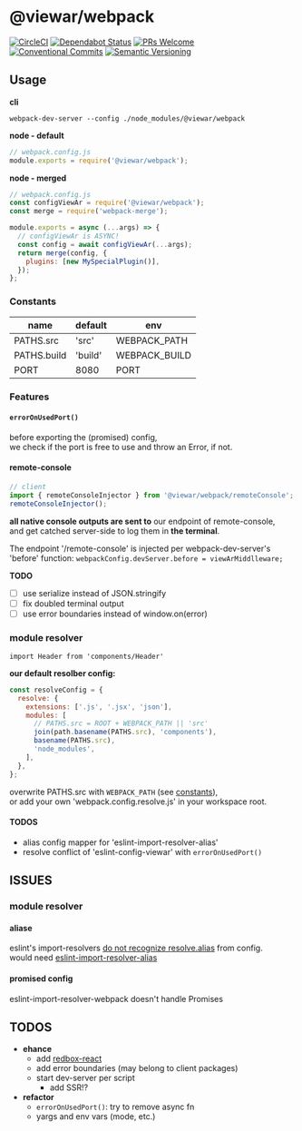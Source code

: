 # @viewar/webpack

[![CircleCI](https://circleci.com/gh/viewar/webpack.svg?style=svg&circle-token=2d8c6a42d7ad4702a013a25939a56d90525e764c)](https://circleci.com/gh/viewar/webpack)
[![Dependabot Status](https://api.dependabot.com/badges/status?host=github&repo=viewar/webpack&identifier=214175000)](https://dependabot.com)
[![PRs Welcome][pr-welcome]](http://makeapullrequest.com)<br />
[![Conventional Commits](https://img.shields.io/badge/✔-Conventional%20Commits-blue.svg)](https://conventionalcommits.org)
[![Semantic Versioning][semantic-img]][semantic-url]

<!-- badge-urls -->

[pr-welcome]: https://img.shields.io/badge/PRs-welcome-brightgreen.svg
[semantic-img]: https://img.shields.io/badge/%20%20%F0%9F%93%A6%F0%9F%9A%80-semantic--release-blue.svg
[semantic-url]: https://semver.org/

<!--
[![CircleCI status][circle-ci-status-img]](https://circleci.com/bb/viewar_sf/viewar-webpack/tree/master)
[circle-ci-status-img]: https://circleci.com/bb/viewar_sf/viewar-webpack.svg?style=svg
 /badge-urls -->

## Usage

**cli**

`webpack-dev-server --config ./node_modules/@viewar/webpack`

**node - default**

```javascript
// webpack.config.js
module.exports = require('@viewar/webpack');
```

**node - merged**

```javascript
// webpack.config.js
const configViewAr = require('@viewar/webpack');
const merge = require('webpack-merge');

module.exports = async (...args) => {
  // configViewAr is ASYNC!
  const config = await configViewAr(...args);
  return merge(config, {
    plugins: [new MySpecialPlugin()],
  });
};
```

### Constants

| name        | default | env           |
| ----------- | ------- | ------------- |
| PATHS.src   | 'src'   | WEBPACK_PATH  |
| PATHS.build | 'build' | WEBPACK_BUILD |
| PORT        | 8080    | PORT          |

### Features

#### `errorOnUsedPort()`

before exporting the (promised) config,  
we check if the port is free to use and throw an Error, if not.

#### remote-console

```javascript
// client
import { remoteConsoleInjector } from '@viewar/webpack/remoteConsole';
remoteConsoleInjector();
```

**all native console outputs are sent to** our endpoint of remote-console,  
and get catched server-side to log them in **the terminal**.

The endpoint '/remote-console' is injected per webpack-dev-server's 'before' function: `webpackConfig.devServer.before = viewArMiddlleware;`

**TODO**

- [ ] use serialize instead of JSON.stringify
- [ ] fix doubled terminal output
- [ ] use error boundaries instead of window.on(error)

### module resolver

`import Header from 'components/Header'`

**our default resolber config:**

```javascript
const resolveConfig = {
  resolve: {
    extensions: ['.js', '.jsx', 'json'],
    modules: [
      // PATHS.src = ROOT + WEBPACK_PATH || 'src'
      join(path.basename(PATHS.src), 'components'),
      basename(PATHS.src),
      'node_modules',
    ],
  },
};
```

overwrite PATHS.src with `WEBPACK_PATH` (see [constants](#constants)),  
or add your own 'webpack.config.resolve.js' in your workspace root.

#### TODOS

- alias config mapper for 'eslint-import-resolver-alias'
- resolve conflict of 'eslint-config-viewar' with `errorOnUsedPort()`

## ISSUES

### module resolver

#### aliase

eslint's import-resolvers [do not recognize resolve.alias](https://github.com/benmosher/eslint-plugin-import/issues/1451) from config.  
would need [eslint-import-resolver-alias](https://www.npmjs.com/package/eslint-import-resolver-alias)

#### promised config

eslint-import-resolver-webpack doesn't handle Promises

## TODOS

- **ehance**
  - add [redbox-react](https://github.com/commissure/redbox-react)
  - add error boundaries (may belong to client packages)
  - start dev-server per script
    - add SSR!?
- **refactor**
  - `errorOnUsedPort()`: try to remove async fn
  - yargs and env vars (mode, etc.)
